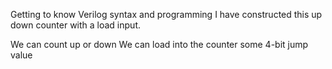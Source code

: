 Getting to know Verilog syntax and programming I have constructed this up down counter with a load input.

We can count up or down
We can load into the counter some 4-bit jump value
